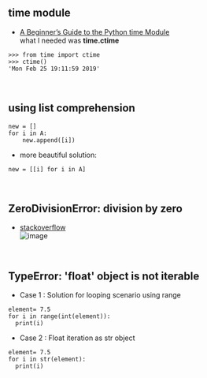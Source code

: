 ## time module  
- [A Beginner’s Guide to the Python time Module](https://realpython.com/python-time-module/)  
what I needed was **time.ctime**  
```
>>> from time import ctime
>>> ctime()
'Mon Feb 25 19:11:59 2019'
```
<br>

## using list comprehension
```
new = []
for i in A:
    new.append([i])
```
- more beautiful solution:  
```
new = [[i] for i in A]
```
<br>

## ZeroDivisionError: division by zero
- [stackoverflow](https://stackoverflow.com/questions/29836964/error-python-zerodivisionerror-division-by-zero)  
![image](https://user-images.githubusercontent.com/50016477/167353764-fb5d6ef6-ba5d-414d-b0b4-0ea02cba28f6.png)  
<br>

## TypeError: 'float' object is not iterable
- Case 1 : Solution for looping scenario using range  
```
element= 7.5
for i in range(int(element)):
  print(i)
```
- Case 2 : Float iteration as str object  
```
element= 7.5
for i in str(element):
  print(i)
```
